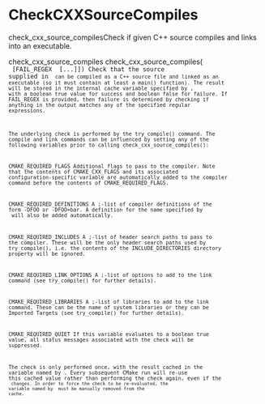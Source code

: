# CheckCXXSourceCompiles
check_cxx_source_compilesCheck if given C++ source compiles and links into an executable.

check_cxx_source_compiles
check_cxx_source_compiles(<code> <resultVar>
                          [FAIL_REGEX <regex1> [<regex2>...]])
Check that the source supplied in <code> can be compiled as a C++ source file and linked as an executable (so it must contain at least a main() function). The result will be stored in the internal cache variable specified by <resultVar>, with a boolean true value for success and boolean false for failure. If FAIL_REGEX is provided, then failure is determined by checking if anything in the output matches any of the specified regular expressions.

The underlying check is performed by the try_compile() command. The compile and link commands can be influenced by setting any of the following variables prior to calling check_cxx_source_compiles():

CMAKE_REQUIRED_FLAGS
Additional flags to pass to the compiler. Note that the contents of CMAKE_CXX_FLAGS and its associated configuration-specific variable are automatically added to the compiler command before the contents of CMAKE_REQUIRED_FLAGS.

CMAKE_REQUIRED_DEFINITIONS
A ;-list of compiler definitions of the form -DFOO or -DFOO=bar. A definition for the name specified by <resultVar> will also be added automatically.

CMAKE_REQUIRED_INCLUDES
A ;-list of header search paths to pass to the compiler. These will be the only header search paths used by try_compile(), i.e. the contents of the INCLUDE_DIRECTORIES directory property will be ignored.

CMAKE_REQUIRED_LINK_OPTIONS
A ;-list of options to add to the link command (see try_compile() for further details).

CMAKE_REQUIRED_LIBRARIES
A ;-list of libraries to add to the link command. These can be the name of system libraries or they can be Imported Targets (see try_compile() for further details).

CMAKE_REQUIRED_QUIET
If this variable evaluates to a boolean true value, all status messages associated with the check will be suppressed.

The check is only performed once, with the result cached in the variable named by <resultVar>. Every subsequent CMake run will re-use this cached value rather than performing the check again, even if the <code> changes. In order to force the check to be re-evaluated, the variable named by <resultVar> must be manually removed from the cache.